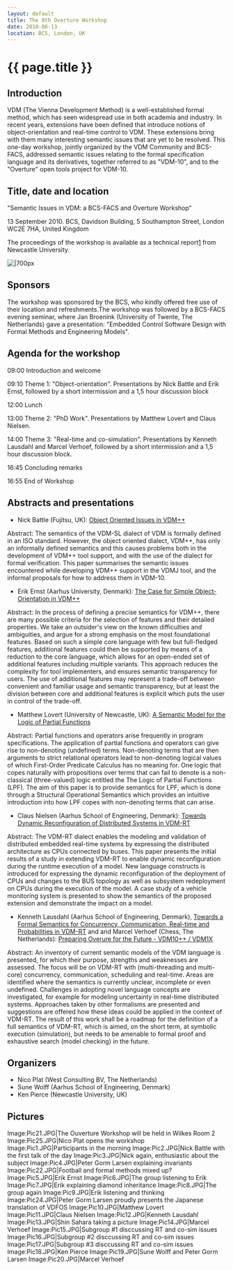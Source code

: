 ```yaml
---
layout: default
title: The 8th Overture Workshop
date: 2010-06-13
location: BCS, London, UK
---
```


# {{ page.title }}

Introduction
------------

VDM (The Vienna Development Method) is a well-established formal method,
which has seen widespread use in both academia and industry. In recent
years, extensions have been defined that introduce notions of
object-orientation and real-time control to VDM. These extensions bring
with them many interesting semantic issues that are yet to be resolved.
This one-day workshop, jointly organized by the VDM Community and
BCS-FACS, addressed semantic issues relating to the formal specification
language and its derivatives, together referred to as "VDM-10", and to
the "Overture" open tools project for VDM-10.

Title, date and location
------------------------

"Semantic Issues in VDM: a BCS-FACS and Overture Workshop"

13 September 2010. BCS, Davidson Building, 5 Southampton Street, London
WC2E 7HA, United Kingdom

The proceedings of the workshop is available as a technical
report[1](http://www.cs.ncl.ac.uk/publications/trs/papers/1224.pdf) from
Newcastle University.

![|700px](8/700px-8thgroup.jpg "|700px")

Sponsors
--------

The workshop was sponsored by the BCS, who kindly offered free use of
their location and refreshments.The workshop was followed by a BCS-FACS
evening seminar, where Jan Broenink (University of Twente, The
Netherlands) gave a presentation: "Embedded Control Software Design with
Formal Methods and Engineering Models".

Agenda for the workshop
-----------------------

09:00 Introduction and welcome

09:10 Theme 1: "Object-orientation". Presentations by Nick Battle and
Erik Ernst, followed by a short intermission and a 1,5 hour discussion
block

12:00 Lunch

13:00 Theme 2: "PhD Work". Presentations by Matthew Lovert and Claus
Nielsen.

14:00 Theme 3: "Real-time and co-simulation". Presentations by Kenneth
Lausdahl and Marcel Verhoef, followed by a short intermission and a 1,5
hour discussion block.

16:45 Concluding remarks

16:55 End of Workshop

Abstracts and presentations
---------------------------

-   Nick Battle (Fujitsu, UK): [Object Oriented Issues in
    VDM++](8/2010battle.pdf "wikilink")

Abstract: The semantics of the VDM-SL dialect of VDM is formally defined
in an ISO standard. However, the object oriented dialect, VDM++, has
only an informally defined semantics and this causes problems both in
the development of VDM++ tool support, and with the use of the dialect
for formal verification. This paper summarises the semantic issues
encountered while developing VDM++ support in the VDMJ tool, and the
informal proposals for how to address them in VDM-10.

-   Erik Ernst (Aarhus University, Denmark): [The Case for Simple
    Object-Orientation in VDM++](8/2010ernst.pdf "wikilink")

Abstract: In the process of defining a precise semantics for VDM++,
there are many possible criteria for the selection of features and their
detailed properties. We take an outsider's view on the known
difficulties and ambiguities, and argue for a strong emphasis on the
most foundational features. Based on such a simple core language with
few but full-fledged features, additional features could then be
supported by means of a reduction to the core language, which allows for
an open-ended set of additional features including multiple variants.
This approach reduces the complexity for tool implementers, and ensures
semantic transparency for users. The use of additional features may
represent a trade-off between convenient and familiar usage and semantic
transparency, but at least the division between core and additional
features is explicit which puts the user in control of the trade-off.

-   Matthew Lovert (University of Newcastle, UK): [A Semantic Model for
    the Logic of Partial Functions](8/2010lovert.pdf "wikilink")

Abstract: Partial functions and operators arise frequently in program
specifications. The application of partial functions and operators can
give rise to non-denoting (undefined) terms. Non-denoting terms that are
then arguments to strict relational operators lead to non-denoting
logical values of which First-Order Predicate Calculus has no meaning
for. One logic that copes naturally with propositions over terms that
can fail to denote is a non-classical (three-valued) logic entitled the
The Logic of Partial Functions (LPF). The aim of this paper is to
provide semantics for LPF, which is done through a Structural
Operational Semantics which provides an intuitive introduction into how
LPF copes with non-denoting terms that can arise.

-   Claus Nielsen (Aarhus School of Engineering, Denmark): [Towards
    Dynamic Reconfiguration of Distributed Systems in
    VDM-RT](8/2010nielsen.pdf "wikilink")

Abstract: The VDM-RT dialect enables the modeling and validation of
distributed embedded real-time systems by expressing the distributed
architecture as CPUs connected by buses. This paper presents the initial
results of a study in extending VDM-RT to enable dynamic reconfiguration
during the runtime execution of a model. New language constructs is
introduced for expressing the dynamic reconfiguration of the deployment
of CPUs and changes to the BUS topology as well as subsystem
redeployment on CPUs during the execution of the model. A case study of
a vehicle monitoring system is presented to show the semantics of the
proposed extension and demonstrate the impact on a model.

-   Kenneth Lausdahl (Aarhus School of Engineering, Denmark), [Towards a
    Formal Semantics for Concurrency, Communication, Real-time and
    Probabilities in VDM-RT](8/2010lausdahl.pdf "wikilink") and and Marcel
    Verhoef (Chess, The Netherlands): [Preparing Overure for the
    Future - VDM10++ / VDM1X](8/2010mave.pdf "wikilink")

Abstract: An inventory of current semantic models of the VDM language is
presented, for which their purpose, strengths and weaknesses are
assessed. The focus will be on VDM-RT with (multi-threading and
multi-core) concurrency, communication, scheduling and real-time. Areas
are identified where the semantics is currently unclear, incomplete or
even undefined. Challenges in adopting novel language concepts are
investigated, for example for modeling uncertainty in real-time
distributed systems. Approaches taken by other formalisms are presented
and suggestions are offered how these ideas could be applied in the
context of VDM-RT. The result of this work shall be a roadmap for the
definition of a full semantics of VDM-RT, which is aimed, on the short
term, at symbolic execution (simulation), but needs to be amenable to
formal proof and exhaustive search (model checking) in the future.

Organizers
----------

-   Nico Plat (West Consulting BV, The Netherlands)
-   Sune Wolff (Aarhus School of Engineering, Denmark)
-   Ken Pierce (Newcastle University, UK)

Pictures
--------

Image:Pic21.JPG|The Ouverture Workshop will be held in Wilkes Room 2
Image:Pic25.JPG|Nico Plat opens the workshop Image:Pic1.JPG|Participants
in the morning Image:Pic2.JPG|Nick Battle with the first talk of the day
Image:Pic3.JPG|Nick again, enthusiastic about the subject
Image:Pic4.JPG|Peter Gorm Larsen explaining invariants
Image:Pic22.JPG|Football and formal methods mixed up?
Image:Pic5.JPG|Erik Ernst Image:Pic6.JPG|The group listening to Erik
Image:Pic7.JPG|Erik explaining diamond inheritance Image:Pic8.JPG|The
group again Image:Pic9.JPG|Erik listening and thinking
Image:Pic24.JPG|Peter Gorm Larsen proudly presents the Japanese
translation of VDFOS Image:Pic10.JPG|Matthew Lovert
Image:Pic11.JPG|Claus Nielsen Image:Pic12.JPG|Kenneth Lausdahl
Image:Pic13.JPG|Shin Sahara taking a picture Image:Pic14.JPG|Marcel
Verhoef Image:Pic15.JPG|Subgroup \#1 disccussing RT and co-sim issues
Image:Pic16.JPG|Subgroup \#2 disccussing RT and co-sim issues
Image:Pic17.JPG|Subgroup \#3 disccussing RT and co-sim issues
Image:Pic18.JPG|Ken Pierce Image:Pic19.JPG|Sune Wolff and Peter Gorm
Larsen Image:Pic20.JPG|Marcel Verhoef

